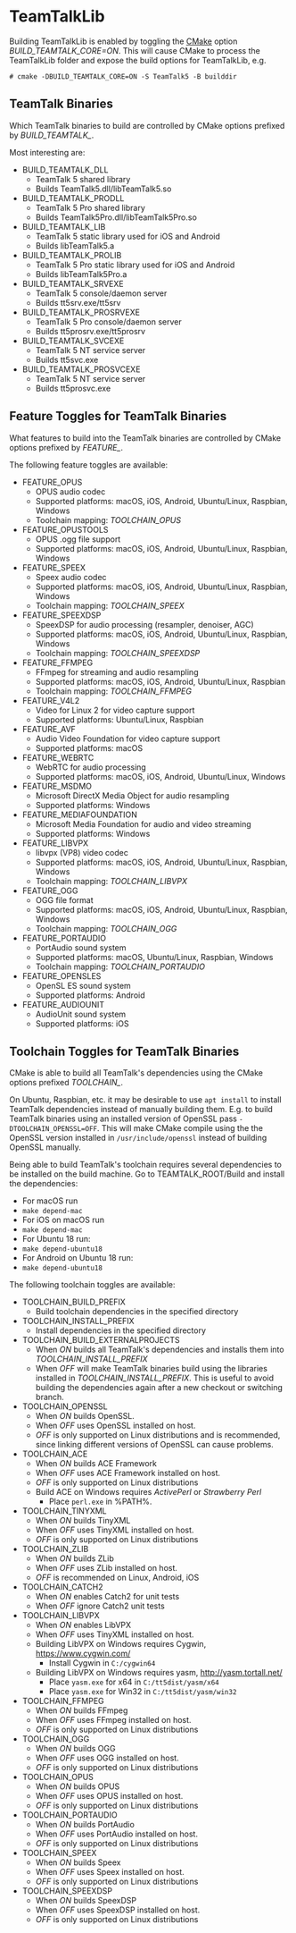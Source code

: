 # TeamTalkLib

Building TeamTalkLib is enabled by toggling the
[CMake](http://www.cmake.org) option *BUILD_TEAMTALK_CORE=ON*. This
will cause CMake to process the TeamTalkLib folder and expose the
build options for TeamTalkLib, e.g.

`# cmake -DBUILD_TEAMTALK_CORE=ON -S TeamTalk5 -B builddir`

## TeamTalk Binaries

Which TeamTalk binaries to build are controlled by CMake options
prefixed by *BUILD_TEAMTALK_*.

Most interesting are:

* BUILD_TEAMTALK_DLL
  * TeamTalk 5 shared library
  * Builds TeamTalk5.dll/libTeamTalk5.so
* BUILD_TEAMTALK_PRODLL
  * TeamTalk 5 Pro shared library
  * Builds TeamTalk5Pro.dll/libTeamTalk5Pro.so
* BUILD_TEAMTALK_LIB
  * TeamTalk 5 static library used for iOS and Android
  * Builds libTeamTalk5.a  
* BUILD_TEAMTALK_PROLIB
  * TeamTalk 5 Pro static library used for iOS and Android
  * Builds libTeamTalk5Pro.a  
* BUILD_TEAMTALK_SRVEXE
  * TeamTalk 5 console/daemon server
  * Builds tt5srv.exe/tt5srv
* BUILD_TEAMTALK_PROSRVEXE
  * TeamTalk 5 Pro console/daemon server
  * Builds tt5prosrv.exe/tt5prosrv
* BUILD_TEAMTALK_SVCEXE
  * TeamTalk 5 NT service server
  * Builds tt5svc.exe
* BUILD_TEAMTALK_PROSVCEXE
  * TeamTalk 5 NT service server
  * Builds tt5prosvc.exe

## Feature Toggles for TeamTalk Binaries

What features to build into the TeamTalk binaries are controlled by
CMake options prefixed by *FEATURE_*.

The following feature toggles are available:

* FEATURE_OPUS
  * OPUS audio codec
  * Supported platforms: macOS, iOS, Android, Ubuntu/Linux, Raspbian, Windows
  * Toolchain mapping: *TOOLCHAIN_OPUS*
* FEATURE_OPUSTOOLS
  * OPUS .ogg file support
  * Supported platforms: macOS, iOS, Android, Ubuntu/Linux, Raspbian, Windows
* FEATURE_SPEEX
  * Speex audio codec
  * Supported platforms: macOS, iOS, Android, Ubuntu/Linux, Raspbian, Windows
  * Toolchain mapping: *TOOLCHAIN_SPEEX*
* FEATURE_SPEEXDSP
  * SpeexDSP for audio processing (resampler, denoiser, AGC)
  * Supported platforms: macOS, iOS, Android, Ubuntu/Linux, Raspbian, Windows
  * Toolchain mapping: *TOOLCHAIN_SPEEXDSP*
* FEATURE_FFMPEG
  * FFmpeg for streaming and audio resampling
  * Supported platforms: macOS, iOS, Android, Ubuntu/Linux, Raspbian
  * Toolchain mapping: *TOOLCHAIN_FFMPEG*
* FEATURE_V4L2
  * Video for Linux 2 for video capture support
  * Supported platforms: Ubuntu/Linux, Raspbian
* FEATURE_AVF
  * Audio Video Foundation for video capture support
  * Supported platforms: macOS
* FEATURE_WEBRTC
  * WebRTC for audio processing
  * Supported platforms: macOS, iOS, Android, Ubuntu/Linux, Windows
* FEATURE_MSDMO
  * Microsoft DirectX Media Object for audio resampling
  * Supported platforms: Windows
* FEATURE_MEDIAFOUNDATION
  * Microsoft Media Foundation for audio and video streaming
  * Supported platforms: Windows
* FEATURE_LIBVPX
  * libvpx (VP8) video codec
  * Supported platforms: macOS, iOS, Android, Ubuntu/Linux, Raspbian, Windows
  * Toolchain mapping: *TOOLCHAIN_LIBVPX*
* FEATURE_OGG
  * OGG file format
  * Supported platforms: macOS, iOS, Android, Ubuntu/Linux, Raspbian, Windows
  * Toolchain mapping: *TOOLCHAIN_OGG*
* FEATURE_PORTAUDIO
  * PortAudio sound system
  * Supported platforms: macOS, Ubuntu/Linux, Raspbian, Windows
  * Toolchain mapping: *TOOLCHAIN_PORTAUDIO*
* FEATURE_OPENSLES
  * OpenSL ES sound system
  * Supported platforms: Android
* FEATURE_AUDIOUNIT
  * AudioUnit sound system
  * Supported platforms: iOS

## Toolchain Toggles for TeamTalk Binaries

CMake is able to build all TeamTalk's dependencies using the CMake
options prefixed *TOOLCHAIN_*.

On Ubuntu, Raspbian, etc. it may be desirable to use `apt install`
to install TeamTalk dependencies instead of manually building
them. E.g. to build TeamTalk binaries using an installed version of
OpenSSL pass `-DTOOLCHAIN_OPENSSL=OFF`. This will make CMake
compile using the the OpenSSL version installed in
`/usr/include/openssl` instead of building OpenSSL manually.

Being able to build TeamTalk's toolchain requires several dependencies
to be installed on the build machine. Go to TEAMTALK_ROOT/Build and
install the dependencies:

* For macOS run
* `make depend-mac`
* For iOS on macOS run
* `make depend-mac`
* For Ubuntu 18 run:
* `make depend-ubuntu18`
* For Android on Ubuntu 18 run:
* `make depend-ubuntu18`

The following toolchain toggles are available:

* TOOLCHAIN_BUILD_PREFIX
  * Build toolchain dependencies in the specified directory
* TOOLCHAIN_INSTALL_PREFIX
  * Install dependencies in the specified directory  
* TOOLCHAIN_BUILD_EXTERNALPROJECTS
  * When *ON* builds all TeamTalk's dependencies and installs them into
    *TOOLCHAIN_INSTALL_PREFIX*
  * When *OFF* will make TeamTalk binaries build using the libraries
    installed in *TOOLCHAIN_INSTALL_PREFIX*. This is useful to avoid
    building the dependencies again after a new checkout or switching
    branch.
* TOOLCHAIN_OPENSSL
  * When *ON* builds OpenSSL.
  * When *OFF* uses OpenSSL installed on host.
  * *OFF* is only supported on Linux distributions and is recommended,
     since linking different versions of OpenSSL can cause problems.
* TOOLCHAIN_ACE
  * When *ON* builds ACE Framework
  * When *OFF* uses ACE Framework installed on host.
  * *OFF* is only supported on Linux distributions
  * Build ACE on Windows requires *ActivePerl* or *Strawberry Perl*
    * Place `perl.exe` in %PATH%.
* TOOLCHAIN_TINYXML
  * When *ON* builds TinyXML
  * When *OFF* uses TinyXML installed on host.
  * *OFF* is only supported on Linux distributions
* TOOLCHAIN_ZLIB
  * When *ON* builds ZLib
  * When *OFF* uses ZLib installed on host.
  * *OFF* is recommended on Linux, Android, iOS
* TOOLCHAIN_CATCH2
  * When *ON* enables Catch2 for unit tests
  * When *OFF* ignore Catch2 unit tests
* TOOLCHAIN_LIBVPX
  * When *ON* enables LibVPX
  * When *OFF* uses TinyXML installed on host.
  * Building LibVPX on Windows requires Cygwin, https://www.cygwin.com/
    * Install Cygwin in `C:/cygwin64`
  * Building LibVPX on Windows requires yasm, http://yasm.tortall.net/
    * Place `yasm.exe` for x64 in `C:/tt5dist/yasm/x64`
    * Place `yasm.exe` for Win32 in `C:/tt5dist/yasm/win32`
* TOOLCHAIN_FFMPEG
  * When *ON* builds FFmpeg
  * When *OFF* uses FFmpeg installed on host.
  * *OFF* is only supported on Linux distributions
* TOOLCHAIN_OGG
  * When *ON* builds OGG
  * When *OFF* uses OGG installed on host.
  * *OFF* is only supported on Linux distributions
* TOOLCHAIN_OPUS
  * When *ON* builds OPUS
  * When *OFF* uses OPUS installed on host.
  * *OFF* is only supported on Linux distributions
* TOOLCHAIN_PORTAUDIO
  * When *ON* builds PortAudio
  * When *OFF* uses PortAudio installed on host.
  * *OFF* is only supported on Linux distributions
* TOOLCHAIN_SPEEX
  * When *ON* builds Speex
  * When *OFF* uses Speex installed on host.
  * *OFF* is only supported on Linux distributions
* TOOLCHAIN_SPEEXDSP
  * When *ON* builds SpeexDSP
  * When *OFF* uses SpeexDSP installed on host.
  * *OFF* is only supported on Linux distributions
